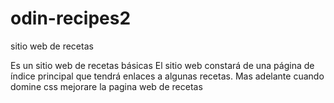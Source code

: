 # odin-recipes2
sitio web de recetas

Es un sitio web de recetas básicas
El sitio web constará de una página de índice principal que tendrá enlaces a algunas recetas.
Mas adelante cuando domine css mejorare la pagina web de recetas